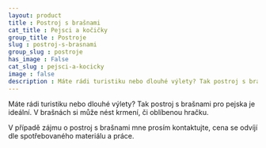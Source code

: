 ```yaml
---
layout: product
title : Postroj s brašnami
cat_title : Pejsci a kočičky
group_title : Postroje
slug : postroj-s-brasnami
group_slug : postroje
has_image : False
cat_slug : pejsci-a-kocicky
image : false
description : Máte rádi turistiku nebo dlouhé výlety? Tak postroj s brašnami pro pejska je ideální. V brašnách si může nést krmení, či oblíbenou hračku.
---
```


Máte rádi turistiku nebo dlouhé výlety? Tak postroj s brašnami pro pejska je ideální. V brašnách si může nést krmení, či oblíbenou hračku.

V případě zájmu o postroj s brašnami mne prosím kontaktujte, cena se odvíjí dle spotřebovaného materiálu a práce.

